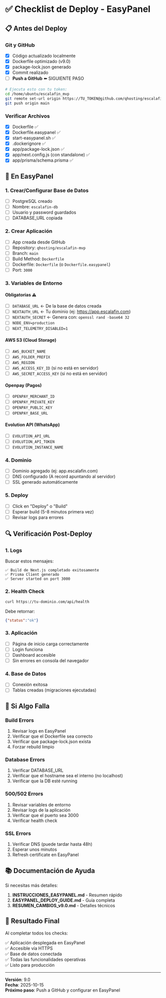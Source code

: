 
# ✅ Checklist de Deploy - EasyPanel

## 📋 Antes del Deploy

### Git y GitHub
- [x] Código actualizado localmente
- [x] Dockerfile optimizado (v9.0)
- [x] package-lock.json generado
- [x] Commit realizado
- [ ] **Push a GitHub** ⬅️ SIGUIENTE PASO

```bash
# Ejecuta esto con tu token:
cd /home/ubuntu/escalafin_mvp
git remote set-url origin https://TU_TOKEN@github.com/qhosting/escalafin-mvp.git
git push origin main
```

### Verificar Archivos
- [x] Dockerfile ✅
- [x] Dockerfile.easypanel ✅
- [x] start-easypanel.sh ✅
- [x] .dockerignore ✅
- [x] app/package-lock.json ✅
- [x] app/next.config.js (con standalone) ✅
- [x] app/prisma/schema.prisma ✅

## 🚀 En EasyPanel

### 1. Crear/Configurar Base de Datos
- [ ] PostgreSQL creado
- [ ] Nombre: `escalafin-db`
- [ ] Usuario y password guardados
- [ ] DATABASE_URL copiada

### 2. Crear Aplicación
- [ ] App creada desde GitHub
- [ ] Repository: `qhosting/escalafin-mvp`
- [ ] Branch: `main`
- [ ] Build Method: `Dockerfile`
- [ ] Dockerfile: `Dockerfile` (o `Dockerfile.easypanel`)
- [ ] Port: `3000`

### 3. Variables de Entorno

#### Obligatorias ⚠️
- [ ] `DATABASE_URL` ← De la base de datos creada
- [ ] `NEXTAUTH_URL` ← Tu dominio (ej: https://app.escalafin.com)
- [ ] `NEXTAUTH_SECRET` ← Genera con: `openssl rand -base64 32`
- [ ] `NODE_ENV=production`
- [ ] `NEXT_TELEMETRY_DISABLED=1`

#### AWS S3 (Cloud Storage)
- [ ] `AWS_BUCKET_NAME`
- [ ] `AWS_FOLDER_PREFIX`
- [ ] `AWS_REGION`
- [ ] `AWS_ACCESS_KEY_ID` (si no está en servidor)
- [ ] `AWS_SECRET_ACCESS_KEY` (si no está en servidor)

#### Openpay (Pagos)
- [ ] `OPENPAY_MERCHANT_ID`
- [ ] `OPENPAY_PRIVATE_KEY`
- [ ] `OPENPAY_PUBLIC_KEY`
- [ ] `OPENPAY_BASE_URL`

#### Evolution API (WhatsApp)
- [ ] `EVOLUTION_API_URL`
- [ ] `EVOLUTION_API_TOKEN`
- [ ] `EVOLUTION_INSTANCE_NAME`

### 4. Dominio
- [ ] Dominio agregado (ej: app.escalafin.com)
- [ ] DNS configurado (A record apuntando al servidor)
- [ ] SSL generado automáticamente

### 5. Deploy
- [ ] Click en "Deploy" o "Build"
- [ ] Esperar build (5-8 minutos primera vez)
- [ ] Revisar logs para errores

## 🔍 Verificación Post-Deploy

### 1. Logs
Buscar estos mensajes:
```
✅ Build de Next.js completado exitosamente
✅ Prisma Client generado
✅ Server started on port 3000
```

### 2. Health Check
```bash
curl https://tu-dominio.com/api/health
```
Debe retornar:
```json
{"status":"ok"}
```

### 3. Aplicación
- [ ] Página de inicio carga correctamente
- [ ] Login funciona
- [ ] Dashboard accesible
- [ ] Sin errores en consola del navegador

### 4. Base de Datos
- [ ] Conexión exitosa
- [ ] Tablas creadas (migraciones ejecutadas)

## 🐛 Si Algo Falla

### Build Errors
1. Revisar logs en EasyPanel
2. Verificar que el Dockerfile sea correcto
3. Verificar que package-lock.json exista
4. Forzar rebuild limpio

### Database Errors
1. Verificar DATABASE_URL
2. Verificar que el hostname sea el interno (no localhost)
3. Verificar que la DB esté running

### 500/502 Errors
1. Revisar variables de entorno
2. Revisar logs de la aplicación
3. Verificar que el puerto sea 3000
4. Verificar health check

### SSL Errors
1. Verificar DNS (puede tardar hasta 48h)
2. Esperar unos minutos
3. Refresh certificate en EasyPanel

## 📚 Documentación de Ayuda

Si necesitas más detalles:

1. **INSTRUCCIONES_EASYPANEL.md** - Resumen rápido
2. **EASYPANEL_DEPLOY_GUIDE.md** - Guía completa
3. **RESUMEN_CAMBIOS_v9.0.md** - Detalles técnicos

## 🎯 Resultado Final

Al completar todos los checks:

✅ Aplicación desplegada en EasyPanel  
✅ Accesible vía HTTPS  
✅ Base de datos conectada  
✅ Todas las funcionalidades operativas  
✅ Listo para producción  

---

**Versión**: 9.0  
**Fecha**: 2025-10-15  
**Próximo paso**: Push a GitHub y configurar en EasyPanel  
